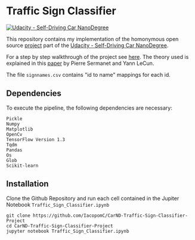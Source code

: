 # **Traffic Sign Classifier**
[![Udacity - Self-Driving Car NanoDegree](https://s3.amazonaws.com/udacity-sdc/github/shield-carnd.svg)](http://www.udacity.com/drive)

This repository contains my implementation of the homonymous open source [project](https://github.com/udacity/CarND-Traffic-Sign-Classifier-Project/blob/master/writeup_template.md) part of the [Udacity - Self-Driving Car NanoDegree](http://www.udacity.com/drive).

For a step by step walkthrough of the project see [here](https://iacopomc.github.io/projects/2020-07-27-traffic-sign-classifier-project/). The theory used is explained in this [paper](http://yann.lecun.com/exdb/publis/pdf/sermanet-ijcnn-11.pdf) by Pierre Sermanet and Yann LeCun.

The file `signnames.csv` contains "id to name" mappings for each id.

Dependencies
---
To execute the pipeline, the following dependencies are necessary:

```
Pickle
Numpy
Matplotlib
OpenCv
TensorFlow Version 1.3
Tqdm
Pandas
Os
Glob
Scikit-learn
```

Installation
---
Clone the Github Repository and run each cell contained in the Jupiter Notebook `Traffic_Sign_Classifier.ipynb`

```
git clone https://github.com/IacopomC/CarND-Traffic-Sign-Classifier-Project
cd CarND-Traffic-Sign-Classifier-Project
jupyter notebook Traffic_Sign_Classifier.ipynb
```
